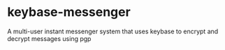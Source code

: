 keybase-messenger
=================

A multi-user instant messenger system that uses keybase to encrypt and decrypt messages using pgp
